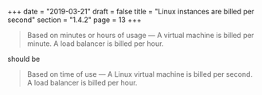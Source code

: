 +++
date = "2019-03-21"
draft = false
title = "Linux instances are billed per second"
section = "1.4.2"
page = 13
+++

> Based on minutes or hours of usage — A virtual machine is billed per minute. A load balancer is billed per hour. 

should be

> Based on time of use — A Linux virtual machine is billed per second. A load balancer is billed per hour.
